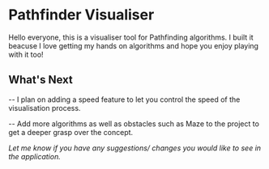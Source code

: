 # Pathfinder Visualiser


Hello everyone, this is a visualiser tool for Pathfinding algorithms. I built it beacuse I love getting my hands on algorithms and hope you enjoy playing with it too!

<h2>What's Next </h2>

-- I plan on adding a speed feature to let you control the speed of the visualisation process.

-- Add more algorithms as well as obstacles such as Maze to the project to get a deeper grasp over the concept.


<i> Let me know if you have any suggestions/ changes you would like to see in the application.
